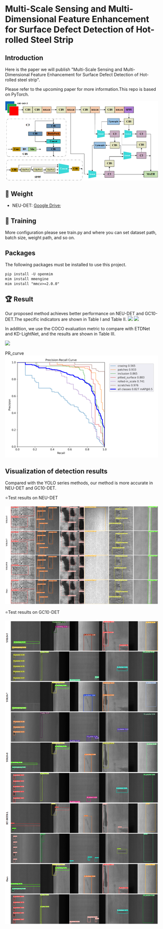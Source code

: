 # Multi-Scale Sensing and Multi-Dimensional Feature Enhancement for Surface Defect Detection of Hot-rolled Steel Strip
## Introduction
Here is the paper we will publish "Multi-Scale Sensing and Multi-Dimensional Feature Enhancement for Surface Defect Detection of Hot-rolled steel strip". 

Please refer to the upcoming paper for more information.This repo is based on PyTorch.

<img src="assets/Overallstructure.png">

## :open_file_folder: Weight
 - NEU-DET: [Google Drive](https://drive.google.com/file/d/1Ki4GqtnGQqE67DvWUY3p7YJWSBZOgB8S/view?usp=drive_link); 


## 🚀 Training
More configuration please see train.py and where you can set dataset path, batch size, weight path, and so on.

## Packages
The following packages must be installed to use this project.
```
pip install -U openmim
mim install mmengine
mim install "mmcv>=2.0.0"
```

## :trophy: Result
Our proposed method achieves better performance on NEU-DET and GC10-DET.The specific indicators are shown in Table I and Table II.
<img src="assets/TABLEⅠ.png">
<img src="assets/TABLEⅡ.png">

In addition, we use the COCO evaluation metric to compare with ETDNet and KD-LightNet, and the results are shown in Table III.

<img src="assets/TABLEⅢ.png">

PR_curve
<img src="assets/PR.png">

## Visualization of detection results
Compared with the YOLO series methods, our method is more accurate in NEU-DET and GC10-DET.

⭐Test results on NEU-DET

<img src="assets/neudet-test.png">

⭐Test results on GC10-DET

<img src="assets/gc10det-test.png">
